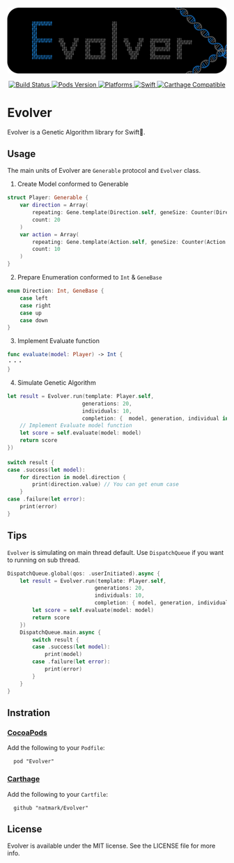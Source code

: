 ![Evolver-Header](https://github.com/natmark/Evolver/blob/master/Resources/Evolver-header.png?raw=true)

<p align="center">
    <a href="https://travis-ci.org/natmark/Evolver">
        <img src="https://travis-ci.org/natmark/Evolver.svg?branch=master"
             alt="Build Status">
    </a>
    <a href="https://cocoapods.org/pods/Evolver">
        <img src="https://img.shields.io/cocoapods/v/Evolver.svg?style=flat"
             alt="Pods Version">
    </a>
    <a href="https://github.com/natmark/Evolver/">
        <img src="https://img.shields.io/cocoapods/p/ProcessingKit.svg?style=flat"
             alt="Platforms">
    </a>
    <a href="https://github.com/apple/swift">
        <img alt="Swift" src="https://img.shields.io/badge/swift-4.0-orange.svg">
    </a>
    <a href="https://github.com/Carthage/Carthage">
        <img src="https://img.shields.io/badge/Carthage-compatible-brightgreen.svg?style=flat"
             alt="Carthage Compatible">
    </a>
</p>

# Evolver
Evolver is a Genetic Algorithm library for Swift🐧.

## Usage
The main units of Evolver are `Generable` protocol and `Evolver` class.

1. Create Model conformed to Generable
```Swift
struct Player: Generable {
    var direction = Array(
        repeating: Gene.template(Direction.self, geneSize: Counter(Direction.self).count),
        count: 20
    )
    var action = Array(
        repeating: Gene.template(Action.self, geneSize: Counter(Action.self).count),
        count: 10
    )
}
```
2. Prepare Enumeration conformed to `Int` & `GeneBase`
```Swift
enum Direction: Int, GeneBase {
    case left
    case right
    case up
    case down
}
```
3. Implement Evaluate function
```Swift
func evaluate(model: Player) -> Int {
・・・
}
```
4. Simulate Genetic Algorithm
```Swift
let result = Evolver.run(template: Player.self,
                        generations: 20,
                        individuals: 10,
                        completion: {  model, generation, individual in
    // Implement Evaluate model function    
    let score = self.evaluate(model: model)
    return score
})

switch result {
case .success(let model):
    for direction in model.direction {
        print(direction.value) // You can get enum case
    }
case .failure(let error):
    print(error)
}
```

## Tips
`Evolver` is simulating on main thread default.
Use `DispatchQueue` if you want to running on sub thread.

```Swift
DispatchQueue.global(qos: .userInitiated).async {
    let result = Evolver.run(template: Player.self,
                            generations: 20,
                            individuals: 10,
                            completion: { model, generation, individual in
        let score = self.evaluate(model: model)
        return score
    })
    DispatchQueue.main.async {
        switch result {
        case .success(let model):
            print(model)
        case .failure(let error):
            print(error)
        }
    }
}
```

## Instration

### [CocoaPods](http://cocoadocs.org/docsets/Evolver/)
Add the following to your `Podfile`:
```
  pod "Evolver"
```

### [Carthage](https://github.com/Carthage/Carthage)
Add the following to your `Cartfile`:
```
  github "natmark/Evolver"
```

## License
Evolver is available under the MIT license. See the LICENSE file for more info.
